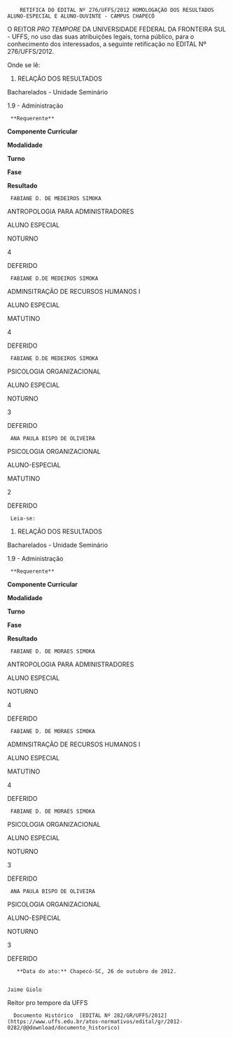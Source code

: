         RETIFICA DO EDITAL Nº 276/UFFS/2012 HOMOLOGAÇÃO DOS RESULTADOS ALUNO-ESPECIAL E ALUNO-OUVINTE - CAMPUS CHAPECÓ  

O REITOR *PRO TEMPORE* DA UNIVERSIDADE FEDERAL DA FRONTEIRA SUL - UFFS, no uso das suas atribuições legais, torna público, para o conhecimento dos interessados, a seguinte retificação no EDITAL Nº 276/UFFS/2012.

 Onde se lê:

 1. RELAÇÃO DOS RESULTADOS

 Bacharelados - Unidade Seminário

 1.9 - Administração

     **Requerente**

   **Componente Curricular**

   **Modalidade**

   **Turno**

   **Fase**

   **Resultado**

     FABIANE D. DE MEDEIROS SIMOKA

   ANTROPOLOGIA PARA ADMINISTRADORES

   ALUNO ESPECIAL

   NOTURNO

   4

   DEFERIDO

     FABIANE D.DE MEDEIROS SIMOKA

   ADMINSITRAÇÃO DE RECURSOS HUMANOS I

   ALUNO ESPECIAL

   MATUTINO

   4

   DEFERIDO

     FABIANE D.DE MEDEIROS SIMOKA

   PSICOLOGIA ORGANIZACIONAL

   ALUNO ESPECIAL

   NOTURNO

   3

   DEFERIDO

     ANA PAULA BISPO DE OLIVEIRA

   PSICOLOGIA ORGANIZACIONAL

   ALUNO-ESPECIAL

   MATUTINO

   2

   DEFERIDO

     Leia-se:

 1. RELAÇÃO DOS RESULTADOS

 Bacharelados - Unidade Seminário

 1.9 - Administração

     **Requerente**

   **Componente Curricular**

   **Modalidade**

   **Turno**

   **Fase**

   **Resultado**

     FABIANE D. DE MORAES SIMOKA

   ANTROPOLOGIA PARA ADMINISTRADORES

   ALUNO ESPECIAL

   NOTURNO

   4

   DEFERIDO

     FABIANE D. DE MORAES SIMOKA

   ADMINSITRAÇÃO DE RECURSOS HUMANOS I

   ALUNO ESPECIAL

   MATUTINO

   4

   DEFERIDO

     FABIANE D. DE MORAES SIMOKA

   PSICOLOGIA ORGANIZACIONAL

   ALUNO ESPECIAL

   NOTURNO

   3

   DEFERIDO

     ANA PAULA BISPO DE OLIVEIRA

   PSICOLOGIA ORGANIZACIONAL

   ALUNO-ESPECIAL

   NOTURNO

   3

   DEFERIDO

       **Data do ato:** Chapecó-SC, 26 de outubro de 2012.   
 

    Jaime Giolo   
 Reitor pro tempore da UFFS 

      Documento Histórico  [EDITAL Nº 282/GR/UFFS/2012](https://www.uffs.edu.br/atos-normativos/edital/gr/2012-0282/@@download/documento_historico)     
      